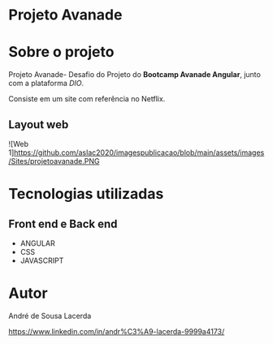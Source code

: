 # Projeto Avanade


# Sobre o projeto

Projeto Avanade- Desafio do Projeto do  **Bootcamp Avanade Angular**, junto com a plataforma *DIO*.

Consiste em um site com referência no Netflix.

## Layout web
![Web 1]https://github.com/aslac2020/imagespublicacao/blob/main/assets/images/Sites/projetoavanade.PNG


# Tecnologias utilizadas

## Front end e Back end
- ANGULAR
- CSS
- JAVASCRIPT

# Autor

André de Sousa Lacerda

https://www.linkedin.com/in/andr%C3%A9-lacerda-9999a4173/
